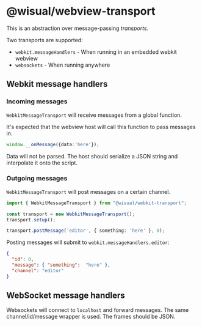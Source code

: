 # @wisual/webview-transport

This is an abstraction over message-passing _transports_.

Two transports are supported:

* `webkit.messageHandlers` - When running in an embedded webkit webview
* `websockets` - When running anywhere

## Webkit message handlers

### Incoming messages
`WebkitMessageTransport` will receive messages from a global function.

It's expected that the webview host will call this function to pass messages in.
```typescript
window.__onMessage({data:'here'});
```

Data will not be parsed. The host should serialize a JSON string and interpolate
it onto the script.

### Outgoing messages
`WebkitMessageTransport` will post messages on a certain channel.

```typescript
import { WebkitMessageTransport } from "@wisual/webkit-transport";

const transport = new WebkitMessageTransport();
transport.setup();

transport.postMessage('editor', { something: 'here' }, 0);
```

Posting messages will submit to `webkit.messageHandlers.editor`:
```json
{
  "id": 0,
  "message": { "something":  "here" },
  "channel": "editor"
}
```

## WebSocket message handlers
Websockets will connect to `localhost` and forward messages.
The same channel/id/message wrapper is used. The frames should be JSON.